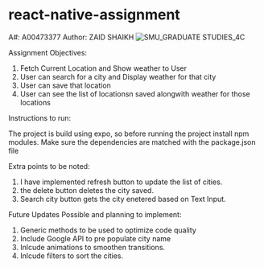 # react-native-assignment
A#: A00473377
Author: ZAID SHAIKH
![SMU_GRADUATE STUDIES_4C](https://github.com/A00473377/react-native-assignment/assets/144714614/9cbbebca-7b5e-4c29-b39c-7211163c0cdc)


Assignment Objectives:
1. Fetch Current Location and Show weather to User
2. User can search for a city and Display weather for that city
3. User can save that location
4. User can see the list of locationsn saved alongwith weather for those locations 


Instructions to run:

The project is build using expo, so before running the project install npm modules. 
Make sure the dependencies are matched with the package.json file

Extra points to be noted:
1. I have implemented refresh button to update the list of cities. 
2. the delete button deletes the city saved.
3. Search city button gets the city enetered based on Text Input.


Future Updates Possible and planning to implement:
1. Generic methods to be used to optimize code quality
2. Include Google API to pre populate city name
3. Inlcude animations to smoothen transitions.
4. Inlcude filters to sort the cities.